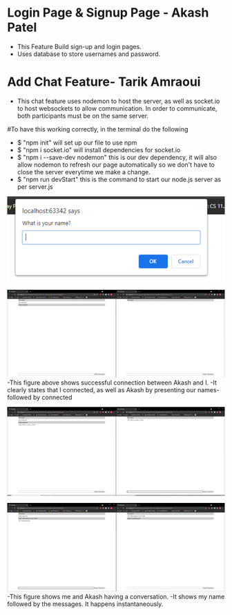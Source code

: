 # Login Page & Signup Page - Akash Patel
* This Feature Build sign-up and login pages.
* Uses database to store usernames and password.

# Add Chat Feature- Tarik Amraoui

* This chat feature uses nodemon to host the server, as well as socket.io 
to host websockets to allow communication. In order to communicate, 
both participants must be on the same server.

#To have this working correctly, in the terminal do the following

* $ "npm init" will set up our file to use npm 
* $ "npm i socket.io" will install dependencies for socket.io
* $ "npm i --save-dev nodemon" this is our dev dependency, it will also allow nodemon to refresh our page
automatically so we don't have to close the server everytime we make a change.
* $ "npm run devStart" this is the command to start our node.js server as per server.js

 ![View the chat feature](screenshots/fix.PNG) 

 ![View the chat feature](screenshots/successfulconnection.PNG) 
 -This figure above shows successful connection between Akash and I.
 -It clearly states that I connected, as well as Akash by presenting our names- followed by connected

 ![View the chat feature](screenshots/hello.PNG) 
 
 ![View the conversation](screenshots/GoodMorning.PNG) 
 -This figure shows me and Akash having a conversation.
 -It shows my name followed by the messages. It happens instantaneously.
 
 
